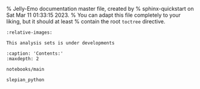 % Jelly-Emo documentation master file, created by
% sphinx-quickstart on Sat Mar 11 01:33:15 2023.
% You can adapt this file completely to your liking, but it should at least
% contain the root `toctree` directive.

```{include} ../../README.md
:relative-images:
```

```{warning} 
This analysis sets is under developments
```

```{toctree}
:caption: 'Contents:'
:maxdepth: 2

notebooks/main

slepian_python
```
